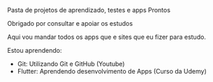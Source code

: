 Pasta de projetos de aprendizado, testes e apps Prontos

Obrigado por consultar e apoiar os estudos

Aqui vou mandar todos os apps que e sites que eu fizer para estudo.

Estou aprendendo:
* Git: Utilizando Git e GitHub (Youtube)
* Flutter: Aprendendo desenvolvimento de Apps (Curso da Udemy)